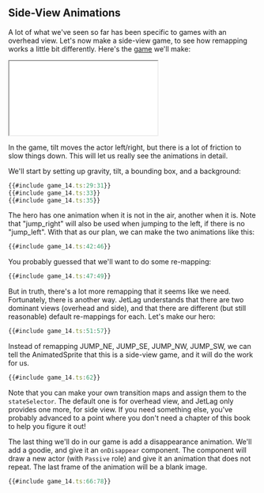 ## Side-View Animations

A lot of what we've seen so far has been specific to games with an overhead
view.  Let's now make a side-view game, to see how remapping works a little bit
differently.  Here's the [game](game_14.ts) we'll make:

<iframe src="./game_14.iframe.html"></iframe>

In the game, tilt moves the actor left/right, but there is a lot of friction to
slow things down.  This will let us really see the animations in detail.

We'll start by setting up gravity, tilt, a bounding box, and a background:

```typescript
{{#include game_14.ts:29:31}}
{{#include game_14.ts:33}}
{{#include game_14.ts:35}}
```

The hero has one animation when it is not in the air, another when it is.  Note
that "jump_right" will also be used when jumping to the left, if there is no
"jump_left".  With that as our plan, we can make the two animations like this:

```typescript
{{#include game_14.ts:42:46}}
```

You probably guessed that we'll want to do some re-mapping:

```typescript
{{#include game_14.ts:47:49}}
```

But in truth, there's a lot more remapping that it seems like we need.
Fortunately, there is another way.  JetLag understands that there are two
dominant views (overhead and side), and that there are different (but still
reasonable) default re-mappings for each.  Let's make our hero:

```typescript
{{#include game_14.ts:51:57}}
```

Instead of remapping JUMP_NE, JUMP_SE, JUMP_NW, JUMP_SW, we can tell the
AnimatedSprite that this is a side-view game, and it will do the work for us.

```typescript
{{#include game_14.ts:62}}
```

Note that you can make your own transition maps and assign them to the
`stateSelector`.  The default one is for overhead view, and JetLag only
provides one more, for side view.  If you need something else, you've
probably advanced to a point where you don't need a chapter of this book to
help you figure it out!

The last thing we'll do in our game is add a disappearance animation.  We'll add
a goodie, and give it an `onDisappear` component.  The component will draw a new
actor (with `Passive` role) and give it an animation that does not repeat.  The
last frame of the animation will be a blank image.

```typescript
{{#include game_14.ts:66:78}}
```
